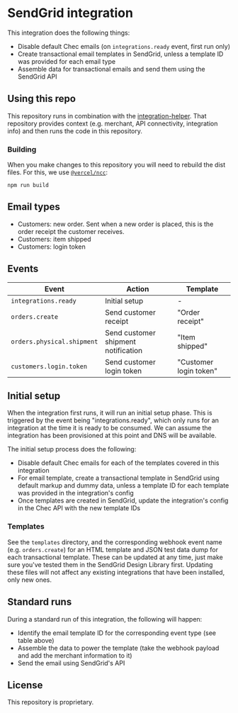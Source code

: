 # SendGrid integration

This integration does the following things:

* Disable default Chec emails (on `integrations.ready` event, first run only)
* Create transactional email templates in SendGrid, unless a template ID was provided for each email type
* Assemble data for transactional emails and send them using the SendGrid API

## Using this repo

This repository runs in combination with the [integration-helper](https://github.com/chec/integration-helper). That
repository provides context (e.g. merchant, API connectivity, integration info) and then runs the code in this
repository.

### Building

When you make changes to this repository you will need to rebuild the dist files. For this, we use
[`@vercel/ncc`](https://github.com/vercel/ncc):

```
npm run build
```

## Email types

* Customers: new order. Sent when a new order is placed, this is the order receipt the customer receives.
* Customers: item shipped
* Customers: login token

## Events

| Event | Action | Template |
| -------------------------- | ----------------------------------- | ---------------------- |
| `integrations.ready`       | Initial setup                       | -                      |
| `orders.create`            | Send customer receipt               | "Order receipt"        |
| `orders.physical.shipment` | Send customer shipment notification | "Item shipped"         |
| `customers.login.token`    | Send customer login token           | "Customer login token" |

## Initial setup

When the integration first runs, it will run an initial setup phase. This is triggered by the event being
"integrations.ready", which only runs for an integration at the time it is ready to be consumed. We can assume
the integration has been provisioned at this point and DNS will be available.

The initial setup process does the following:

* Disable default Chec emails for each of the templates covered in this integration
* For email template, create a transactional template in SendGrid using default markup and dummy data, unless
  a template ID for each template was provided in the integration's config
* Once templates are created in SendGrid, update the integration's config in the Chec API with the new template IDs

### Templates

See the `templates` directory, and the corresponding webhook event name (e.g. `orders.create`) for an HTML template
and JSON test data dump for each transactional template. These can be updated at any time, just make sure you've
tested them in the SendGrid Design Library first. Updating these files will not affect any existing integrations
that have been installed, only new ones.

## Standard runs

During a standard run of this integration, the following will happen:

* Identify the email template ID for the corresponding event type (see table above)
* Assemble the data to power the template (take the webhook payload and add the merchant information to it)
* Send the email using SendGrid's API

## License

This repository is proprietary.

